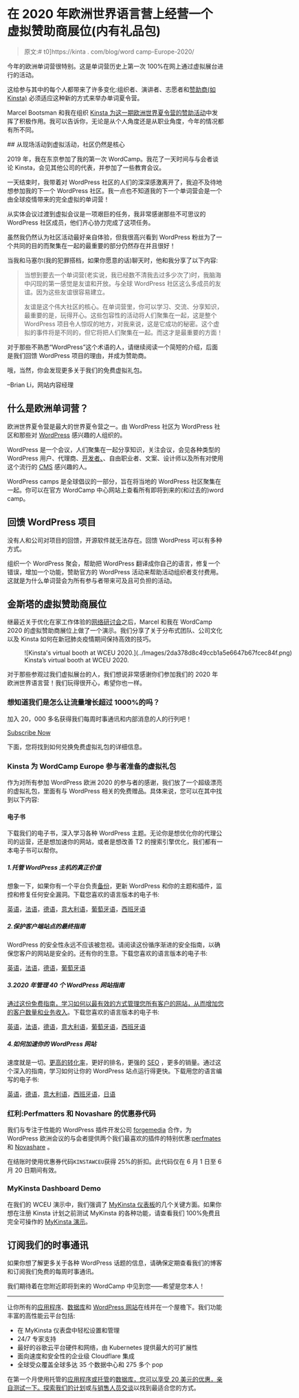 # 在 2020 年欧洲世界语言营上经营一个虚拟赞助商展位(内有礼品包)

> 原文:# t0]https://kinta . com/blog/word camp-Europe-2020/

今年的欧洲单词营很特别。这是单词营历史上第一次 100%在网上通过虚拟展台进行的活动。

这给参与其中的每个人都带来了许多变化:组织者、演讲者、志愿者和[赞助商(如 Kinsta)](https://2020.europe.wordcamp.org/sponsor/kinsta/) 必须适应这种新的方式来举办单词夏令营。

Marcel Bootsman 和我在组织 [Kinsta 为这一期欧洲世界夏令营的赞助活动](https://kinsta.com/blog/wordcamp-europe/)中发挥了积极作用。我可以告诉你，无论是从个人角度还是从职业角度，今年的情况都有所不同。

 <kinsta-auto-toc heading="Table of Contents" exclude="last" list-style="arrow" selector="h2" count-number="-1">## 从现场活动到虚拟活动，社区仍然是核心

2019 年，我在东京参加了我的第一次 WordCamp。我花了一天时间与与会者谈论 Kinsta，会见其他公司的代表，并参加了一些教育会议。

一天结束时，我带着对 WordPress 社区的人们的深深感激离开了，我迫不及待地想参加我的下一个 WordPress 社区。我一点也不知道我的下一个单词营会是一个由全球疫情带来的完全虚拟的单词营！

从实体会议过渡到虚拟会议是一项艰巨的任务，我非常感谢那些不可思议的 WordPress 社区成员，他们齐心协力完成了这项任务。

虽然我仍然认为社区活动最好亲自体验，但我很高兴看到 WordPress 粉丝为了一个共同的目的而聚集在一起的最重要的部分仍然存在并且很好！

当我和马塞尔(我的犯罪搭档，如果你愿意的话)聊天时，他和我分享了以下内容:

> 当想到要去一个单词营(老实说，我已经数不清我去过多少次了)时，我脑海中闪现的第一感觉是友谊和开放。与全球 WordPress 社区这么多成员的友谊。因为这些友谊很容易建立。
> 
> 友谊是这个伟大社区的核心。在单词营里，你可以学习、交流、分享知识，最重要的是，玩得开心。这些包容性的活动将人们聚集在一起，这是整个 WordPress 项目令人惊叹的地方，对我来说，这是它成功的秘密。这个虚拟的事件将是不同的，但它将把人们聚集在一起。而这才是最重要的方面！

对于那些不熟悉“WordPress”这个术语的人，请继续阅读一个简短的介绍，后面是我们回馈 WordPress 项目的理由，并成为赞助商。

哦，当然，你会发现更多关于我们的免费虚拟礼包。

–Brian Li，网站内容经理

## 什么是欧洲单词营？

欧洲世界夏令营是最大的世界夏令营之一。由 WordPress 社区为 WordPress 社区和那些对 [WordPress](https://kinsta.com/knowledgebase/what-is-wordpress/) 感兴趣的人组织的。

WordPress 是一个会议，人们聚集在一起分享知识，关注会议，会见各种类型的 WordPress 用户、代理商、[开发者、](https://kinsta.com/blog/hire-wordpress-developer/)、自由职业者、文案、设计师以及所有对使用这个流行的 [CMS](https://kinsta.com/knowledgebase/content-management-system/) 感兴趣的人。

WordPress camps 是全球倡议的一部分，旨在将当地的 WordPress 社区聚集在一起。你可以在官方 WordCamp 中心网站上查看所有即将到来的(和过去的)word camp。

## 回馈 WordPress 项目

没有人和公司对项目的回馈，开源软件就无法存在。回馈 WordPress 可以有多种方式。

组织一个 WordPress 聚会，帮助把 WordPress 翻译成你自己的语言，修复一个错误，增加一个功能，赞助官方的 WordPress 活动来帮助活动组织者支付费用。这就是为什么单词营会为所有参与者带来可及且可负担的活动。

## 金斯塔的虚拟赞助商展位

继最近关于优化在家工作体验的[网络研讨会](https://kinsta.com/webinars/working-from-home/)之后，Marcel 和我在 WordCamp 2020 的虚拟赞助商展位上做了一个演示。我们分享了关于分布式团队、公司文化以及 Kinsta 如何在新冠肺炎疫情期间保持高效的技巧。

<figure id="attachment_74053" aria-describedby="caption-attachment-74053" style="width: 1202px" class="wp-caption alignnone">![Kinsta's virtual booth at WCEU 2020.](../Images/2da378d8c49ccb1a5e6647b67fcec84f.png)

<figcaption id="caption-attachment-74053" class="wp-caption-text">Kinsta’s virtual booth at WCEU 2020.</figcaption>

</figure>

对于那些参观过我们虚拟展台的人，我们想说非常感谢你们参加我们的 2020 年欧洲世界语言营！我们玩得很开心，希望你也一样。

 <dialog id="newsletter" class="dialog dialog has-dark-blue-background-color email-modal" aria-hidden="true">## 注册订阅时事通讯

<kinsta-form show-name="false" show-phone="false" show-website="false" show-company="false" show-disk-space="false" show-monthly-visits="false" show-number-of-websites="false" show-message="false" submit-button-text="Sign Up Now" submit-button-text-sending="Signing Up..." success-title="Thanks for subscribing!" success-message="Keep an eye out for our next newsletter." terms-template="newsletter" hubspot-source="subscribe_to_newsletter" submit-button-text-loading="Signing Up"></kinsta-form></dialog>

### 想知道我们是怎么让流量增长超过 1000%的吗？

加入 20，000 多名获得我们每周时事通讯和内部消息的人的行列吧！

[Subscribe Now](#newsletter)

下面，您将找到如何兑换免费虚拟礼包的详细信息。

### Kinsta 为 WordCamp Europe 参与者准备的虚拟礼包

作为对所有参加 WordPress 欧洲 2020 的参与者的感谢，我们放了一个超级漂亮的虚拟礼包，里面有与 WordPress 相关的免费赠品。具体来说，您可以在其中找到以下内容:

#### 电子书

下载我们的电子书，深入学习各种 WordPress 主题。无论你是想优化你的代理公司的运营，还是想加速你的网站，或者是想改善 T2 的搜索引擎优化，我们都有一本电子书可以帮你。

##### 1.托管 WordPress 主机的真正价值

想象一下，如果你有一个平台负责[备份](https://kinsta.com/help/wordpress-backups/)，更新 WordPress 和你的主题和插件，监控和修复任何安全漏洞。下载您喜欢的语言版本的电子书:

[英语](https://kinsta.com/ebooks/wordpress/managed-wordpress-hosting/)，[法语](https://kinsta.com/fr/ebooks/wordpress/hebergement-wordpress-infogere/)，[德语](https://kinsta.com/de/ebooks/wordpress/verwaltetes-wordpress-hosting/)，[意大利语](https://kinsta.com/it/ebooks/wordpress/hosting-wordpress-gestito/)，[葡萄牙语](https://kinsta.com/pt/ebooks/wordpress/hospedagem-gerenciada-wordpress/)，[西班牙语](https://kinsta.com/es/ebooks/wordpress/wordpress-hosting-administrado/)

##### 2.保护客户端站点的最终指南

WordPress 的安全性永远不应该被忽视。请阅读这份循序渐进的安全指南，以确保您客户的网站是安全的。还有你的生意。下载您喜欢的语言版本的电子书:

[英语](https://kinsta.com/ebooks/wordpress/how-to-secure-wordpress-site/)，[法语](https://kinsta.com/fr/ebooks/wordpress/comment-securiser-site-wordpress/)，[德语](https://kinsta.com/de/ebooks/wordpress/wie-man-wordpress-seiten-sichert/)，[葡萄牙语](https://kinsta.com/pt/ebooks/wordpress/como-proteger-um-site-wordpress/)

##### 3.2020 年管理 40 个 WordPress 网站指南

[通过这份免费指南，学习如何以最有效的方式管理您所有客户的网站，从而增加您的客户数量和业务收入](https://kinsta.com/blog/growing-saas-company/)。下载您喜欢的语言版本的电子书:

[英语](https://kinsta.com/ebooks/wordpress/manage-multiple-wordpress-sites/)，[法语](https://kinsta.com/fr/ebooks/wordpress/gerer-plusieurs-sites-wordpress/)，[德语](https://kinsta.com/de/ebooks/wordpress/mehrere-wordpress-seiten-verwalten/)，[意大利语](https://kinsta.com/it/ebooks/wordpress/gestire-siti-wordpress-multipli/)，[葡萄牙语](https://kinsta.com/pt/ebooks/wordpress/gerenciar-varios-sites-wordpress/)，[西班牙语](https://kinsta.com/es/ebooks/wordpress/gestionar-varios-sitios-wordpress/)

##### 4.如何加速你的 WordPress 网站

速度就是一切。[更高的转化率](https://kinsta.com/blog/conversion-rate-optimization-tips/)，更好的排名，更强的 [SEO](https://kinsta.com/blog/what-does-seo-stand-for/) ，更多的销量。通过这个深入的指南，学习如何让你的 WordPress 站点运行得更快。下载用您的语言编写的电子书:

[英语](https://kinsta.com/ebooks/wordpress/speed-up-wordpress/)，[德语](https://kinsta.com/de/ebooks/wordpress/wordpress-beschleunigen/)，[意大利语](https://kinsta.com/it/ebooks/wordpress/velocizzare-wordpress/)，[西班牙语](https://kinsta.com/es/ebooks/wordpress/acelerar-sitio-wordpress/)，[日语](https://kinsta.com/jp/ebooks/wordpress/speed-up-wordpress/)

### 红利:Perfmatters 和 Novashare 的优惠券代码

我们与专注于性能的 WordPress 插件开发公司 [forgemedia](https://forgemedia.io/) 合作，为 WordPress 欧洲会议的与会者提供两个我们最喜欢的插件的特别优惠:[perfmates](https://perfmatters.io/)和 [Novashare](https://novashare.io/) 。

在结账时使用优惠券代码`KINSTAWCEU`获得 25%的折扣。此代码仅在 6 月 1 日至 6 月 20 日期间有效。

### MyKinsta Dashboard Demo

在我们的 WCEU 演示中，我们强调了 [MyKinsta 仪表板](https://kinsta.com/MyKinsta)的几个关键方面。如果你想在注册 Kinsta 计划之前测试 MyKinsta 的各种功能，请查看我们 100%免费且完全可操作的 [MyKinsta 演示](https://demo.kinsta.com/register)。

<kinsta-video src="https://kinsta.wistia.com/medias/vzsjfur4md?videoFoam=true&amp;videoWidth=640"></kinsta-video>

## 订阅我们的时事通讯

如果你想了解更多关于各种 WordPress 话题的信息，请确保定期查看我们的博客和订阅我们免费的每周时事通讯。

我们期待着在您附近即将到来的 WordCamp 中见到您——希望是您本人！

* * *

让你所有的[应用程序](https://kinsta.com/application-hosting/)、[数据库](https://kinsta.com/database-hosting/)和 [WordPress 网站](https://kinsta.com/wordpress-hosting/)在线并在一个屋檐下。我们功能丰富的高性能云平台包括:

*   在 MyKinsta 仪表盘中轻松设置和管理
*   24/7 专家支持
*   最好的谷歌云平台硬件和网络，由 Kubernetes 提供最大的可扩展性
*   面向速度和安全性的企业级 Cloudflare 集成
*   全球受众覆盖全球多达 35 个数据中心和 275 多个 pop

在第一个月使用托管的[应用程序或托管](https://kinsta.com/application-hosting/)的[数据库，您可以享受 20 美元的优惠，亲自测试一下。探索我们的](https://kinsta.com/database-hosting/)[计划](https://kinsta.com/plans/)或[与销售人员交谈](https://kinsta.com/contact-us/)以找到最适合您的方式。</kinsta-auto-toc>